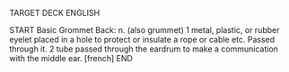 TARGET DECK
ENGLISH

START
Basic
Grommet
Back: n. (also grummet) 1 metal, plastic, or rubber eyelet placed in a hole to protect or insulate a rope or cable etc. Passed through it. 2 tube passed through the eardrum to make a communication with the middle ear. [french]
END
